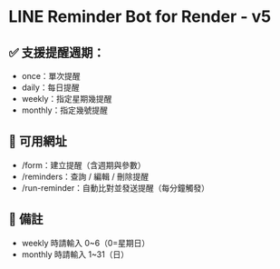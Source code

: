 
# LINE Reminder Bot for Render - v5

## ✅ 支援提醒週期：
- once：單次提醒
- daily：每日提醒
- weekly：指定星期幾提醒
- monthly：指定幾號提醒

## 🧩 可用網址
- /form：建立提醒（含週期與參數）
- /reminders：查詢 / 編輯 / 刪除提醒
- /run-reminder：自動比對並發送提醒（每分鐘觸發）

## 📝 備註
- weekly 時請輸入 0~6（0=星期日）
- monthly 時請輸入 1~31（日）
